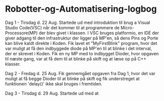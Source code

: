 # Robotter-og-Automatisering-logbog

Dag 1 - Tirsdag d. 22 Aug.
  Startede ud med introduktion til brug a Visual Studio Code(VSC) når det kommer til at programmere de Micro-Processore(MP) der blev givet i klassen. 
  I VSC bruges platformio, en IDE der giver adgang til den infrastruktur der ligger på MP'en, så dens Pins og Porte kan blive kaldt direkte i Koden. 
  Fik lavet et "MyFirstBlink" program, hvor det var muligt at få den indbyggede diode på MP'en til at blinke i det interval, der er skrevet i Koden.
  Fik en ny MP med to indbygget Dioder, hvor opgaven til næste gang, var at få dem til at blinke på skift og at læse op på C++ klasser.

Dag 2 - Fredag d. 25 Aug.
  Fik gennemgået opgaven fra Dag 1, hvor det var muligt at få begge Dioder til at blinke på skift og fik understreget at funktionen 'delay()' ikke skal bruges i fremtiden.
  

Dag 3 - Tirsdag d. 29 Aug.
  Startede ud med at 

